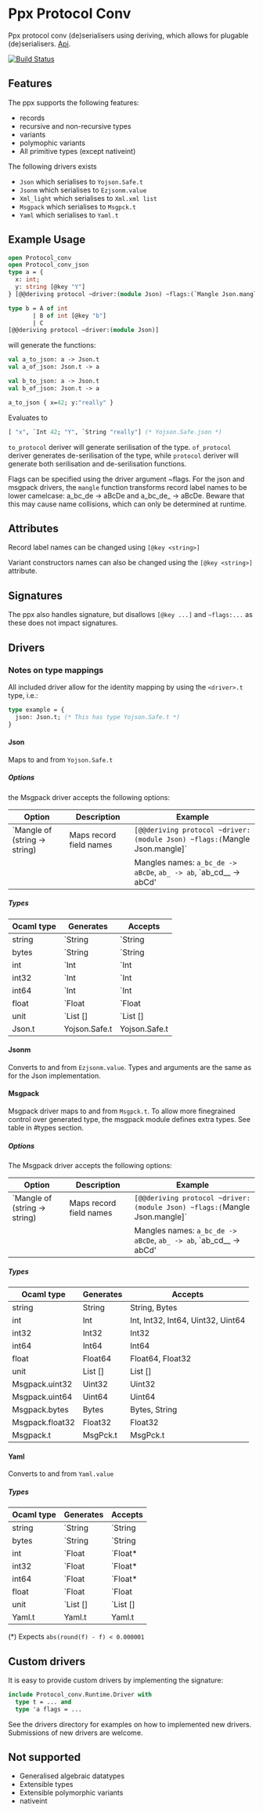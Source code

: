 # Ppx Protocol Conv
Ppx protocol conv (de)serialisers using deriving, which allows for
plugable (de)serialisers. [Api](https://andersfugmann.github.io/ppx_protocol_conv).

[![Build Status](https://travis-ci.org/andersfugmann/ppx_protocol_conv.svg?branch=master)](https://travis-ci.org/andersfugmann/ppx_protocol_conv)

## Features
The ppx supports the following features:
 * records
 * recursive and non-recursive types
 * variants
 * polymophic variants
 * All primitive types (except nativeint)

The following drivers exists
 * `Json` which serialises to `Yojson.Safe.t`
 * `Jsonm` which serialises to `Ezjsonm.value`
 * `Xml_light` which serialises to `Xml.xml list`
 * `Msgpack` which serialises to `Msgpck.t`
 * `Yaml` which serialises to `Yaml.t`

## Example Usage
```ocaml
open Protocol_conv
open Protocol_conv_json
type a = {
  x: int;
  y: string [@key "Y"]
} [@@deriving protocol ~driver:(module Json) ~flags:(`Mangle Json.mangle)]

type b = A of int
       | B of int [@key "b"]
       | C
[@@deriving protocol ~driver:(module Json)]
```

will generate the functions:
```ocaml
val a_to_json: a -> Json.t
val a_of_json: Json.t -> a

val b_to_json: a -> Json.t
val b_of_json: Json.t -> a
```

```ocaml
a_to_json { x=42; y:"really" }
```
Evaluates to
```ocaml
[ "x", `Int 42; "Y", `String "really"] (* Yojson.Safe.json *)
```

`to_protocol` deriver will generate serilisation of the
type. `of_protocol` deriver generates de-serilisation of the type,
while `protocol` deriver will generate both serilisation and de-serilisation functions.

Flags can be specified using the driver argument ~flags. For the json
and msgpack drivers, the `mangle` function transforms record label names to be
lower camelcase: a_bc_de -> aBcDe and a_bc_de_ -> aBcDe. Beware that
this may cause name collisions, which can only be determined at
runtime.

## Attributes
Record label names can be changed using `[@key <string>]`

Variant constructors names can also be changed using the `[@key <string>]`
attribute.

## Signatures
The ppx also handles signature, but disallows
`[@key ...]` and `~flags:...` as these does not impact signatures.

## Drivers

### Notes on type mappings
All included driver allow for the identity mapping by using the
`<driver>.t` type, i.e.:
```ocaml
type example = {
  json: Json.t; (* This has type Yojson.Safe.t *)
}
```
#### Json
Maps to and from `Yojson.Safe.t`

##### Options
the Msgpack driver accepts the following options:

| Option      | Description | Example |
|-------------|-------------|---------|
| `Mangle of (string -> string) | Maps record field names | `[@@deriving protocol ~driver:(module Json) ~flags:(`Mangle Json.mangle]` |
| | | Mangles names: `a_bc_de -> aBcDe`, `ab_ -> ab`, `ab_cd__ -> abCd' |

##### Types

| Ocaml type      | Generates | Accepts   |
|-----------------|-----------|-----------|
| string          | \`String  | \`String  |
| bytes           | \`String  | \`String  |
| int             | \`Int     | \`Int     |
| int32           | \`Int     | \`Int     |
| int64           | \`Int     | \`Int     |
| float           | \`Float   | \`Float   |
| unit            | \`List [] | \`List [] |
| Json.t          | Yojson.Safe.t  | Yojson.Safe.t  |

#### Jsonm
Converts to and from `Ezjsonm.value`. Types and arguments are the same
as for the Json implementation.

#### Msgpack
Msgpack driver maps to and from `Msgpck.t`.
To allow more finegrained control over generated type, the
msgpack module defines extra types. See table in #types section.

##### Options
The Msgpack driver accepts the following options:

| Option      | Description | Example |
|-------------|-------------|---------|
| `Mangle of (string -> string) | Maps record field names | `[@@deriving protocol ~driver:(module Json) ~flags:(`Mangle Json.mangle]` |
| | | Mangles names: `a_bc_de -> aBcDe`, `ab_ -> ab`, `ab_cd__ -> abCd' |


##### Types

| Ocaml type      | Generates | Accepts                           |
|-----------------|-----------|-----------------------------------|
| string          | String    | String, Bytes                     |
| int             | Int       | Int, Int32, Int64, Uint32, Uint64 |
| int32           | Int32     | Int32                             |
| int64           | Int64     | Int64                             |
| float           | Float64   | Float64, Float32                  |
| unit            | List []   | List []                           |
| Msgpack.uint32  | Uint32    | Uint32                            |
| Msgpack.uint64  | Uint64    | Uint64                            |
| Msgpack.bytes   | Bytes     | Bytes, String                     |
| Msgpack.float32 | Float32   | Float32                           |
| Msgpack.t       | MsgPck.t  | MsgPck.t                          |

#### Yaml
Converts to and from `Yaml.value`

##### Types

| Ocaml type      | Generates | Accepts   |
|-----------------|-----------|-----------|
| string          | \`String  | \`String  |
| bytes           | \`String  | \`String  |
| int             | \`Float   | \`Float*  |
| int32           | \`Float   | \`Float*  |
| int64           | \`Float   | \`Float*  |
| float           | \`Float   | \`Float   |
| unit            | \`List [] | \`List [] |
| Yaml.t          | Yaml.t    | Yaml.t    |

(*) Expects `abs(round(f) - f) < 0.000001`

## Custom drivers
It is easy to provide custom drivers by implementing the signature:

```ocaml
include Protocol_conv.Runtime.Driver with
  type t = ... and
  type 'a flags = ...
```

See the drivers directory for examples on how to implemented new drivers.
Submissions of new drivers are welcome.

## Not supported
* Generalised algebraic datatypes
* Extensible types
* Extensible polymorphic variants
* nativeint
